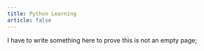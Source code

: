 ```yaml
---
title: Python Learning
article: false
---
```


I have to write something here to prove this is not an empty page;


